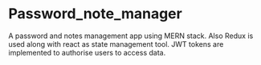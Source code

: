 # Password_note_manager

A password and notes management app using MERN stack. Also Redux is used along with react as state management tool. JWT tokens are implemented to authorise users to access data.